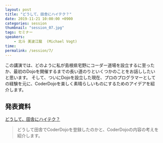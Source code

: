 ```yaml
---
layout: post
title: "どうして、田舎にハイテク？"
date: 2019-11-21 10:00:00 +0900
categories: session
thumbnail: "session_07.jpg"
tags: セミナー
speakers:
    - 北斗 美波江龍  (Michael Vogt)
time:
permalink: /session/7/
---
```


この講演では、どのように私が島根県宅野にコーダー道場を設立するに至ったか、最初のDojoを開催するまでの長い道のりといくつかのことをお話ししたいと思います。 そして、ついにDojoを設立した現在、プロのプログラマーとしての経験を元に、CoderDojoを楽しく素晴らしいものにするためのアイデアを紹介します。

## 発表資料

[どうして、田舎にハイテク？]({{site.url}}/pdf/session/どうして、田舎にハイテク？.pdf)

> どうして田舎でCoderDojoを登録したのかと、CoderDojoの内容の考えを紹介します。
